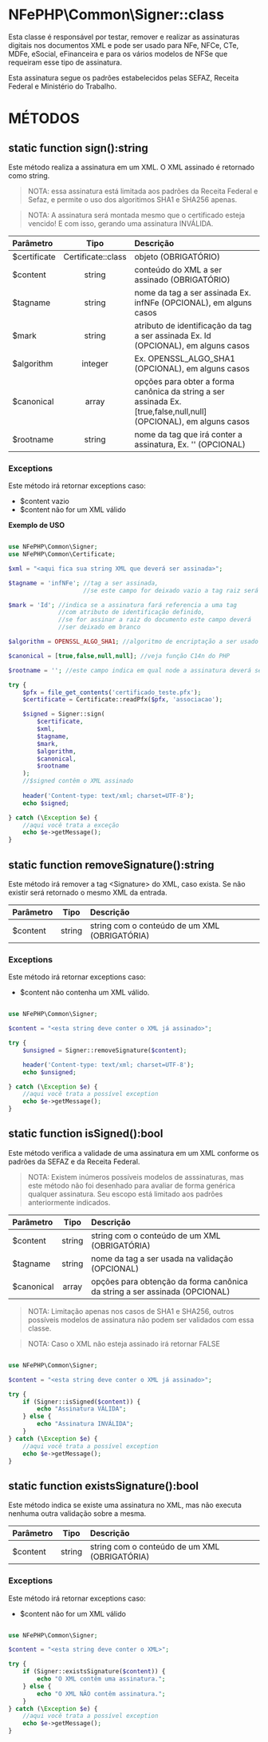 # NFePHP\Common\Signer::class

Esta classe é responsável por testar, remover e realizar as assinaturas digitais nos documentos XML e pode ser usado para NFe, NFCe, CTe, MDFe, eSocial, eFinanceira e para os vários modelos de NFSe que requeiram esse tipo de assinatura.

Esta assinatura segue os padrões estabelecidos pelas SEFAZ, Receita Federal e Ministério do Trabalho.

# MÉTODOS

## static function sign():string

Este método realiza a assinatura em um XML. O XML assinado é retornado como string.

> NOTA: essa assinatura está limitada aos padrões da Receita Federal e Sefaz, e permite o uso dos algoritimos SHA1 e SHA256 apenas.

> NOTA: A assinatura será montada mesmo que o certificado esteja vencido! E com isso, gerando uma assinatura INVÁLIDA.

| Parâmetro | Tipo | Descrição |
| :---  | :---: | :--- |
| $certificate | Certificate::class | objeto (OBRIGATÓRIO) |
| $content | string | conteúdo do XML a ser assinado (OBRIGATÓRIO) | 
| $tagname | string | nome da tag a ser assinada Ex. infNFe (OPCIONAL), em alguns casos |
| $mark    | string | atributo de identificação da tag a ser assinada Ex. Id (OPCIONAL), em alguns casos |
| $algorithm | integer | Ex. OPENSSL_ALGO_SHA1 (OPCIONAL), em alguns casos |
| $canonical | array | opções para obter a forma canônica da string a ser assinada Ex. [true,false,null,null] (OPCIONAL), em alguns casos |
| $rootname  | string | nome da tag que irá conter a assinatura, Ex. '' (OPCIONAL) |

### Exceptions

Este método irá retornar exceptions caso:

- $content vazio
- $content não for um XML válido

**Exemplo de USO**

```php

use NFePHP\Common\Signer;
use NFePHP\Common\Certificate;

$xml = "<aqui fica sua string XML que deverá ser assinada>";

$tagname = 'infNFe'; //tag a ser assinada, 
                     //se este campo for deixado vazio a tag raiz será assinada 

$mark = 'Id'; //indica se a assinatura fará referencia a uma tag 
              //com atributo de identificação definido,
              //se for assinar a raiz do documento este campo deverá 
              //ser deixado em branco

$algorithm = OPENSSL_ALGO_SHA1; //algoritmo de encriptação a ser usado

$canonical = [true,false,null,null]; //veja função C14n do PHP

$rootname = ''; //este campo indica em qual node a assinatura deverá ser inclusa

try {
    $pfx = file_get_contents('certificado_teste.pfx');
    $certificate = Certificate::readPfx($pfx, 'associacao');

    $signed = Signer::sign(
        $certificate,
        $xml,
        $tagname,
        $mark,
        $algorithm,
        $canonical,
        $rootname
    );
    //$signed contêm o XML assinado
    
    header('Content-type: text/xml; charset=UTF-8');
    echo $signed;

} catch (\Exception $e) {
    //aqui você trata a exceção
    echo $e->getMessage();
}

```

## static function removeSignature():string

Este método irá remover a tag &lt;Signature&gt; do XML, caso exista.
Se não existir será retornado o mesmo XML da entrada.

| Parâmetro | Tipo | Descrição |
| :---  | :---: | :--- |
| $content  | string | string com o conteúdo de um XML (OBRIGATÓRIA) |

### Exceptions

Este método irá retornar exceptions caso:

- $content não contenha um XML válido.

```php

use NFePHP\Common\Signer;

$content = "<esta string deve conter o XML já assinado>";

try {
    $unsigned = Signer::removeSignature($content);

    header('Content-type: text/xml; charset=UTF-8');
    echo $unsigned;

} catch (\Exception $e) {
    //aqui você trata a possível exception
    echo $e->getMessage();
}

```


## static function isSigned():bool

Este método verifica a validade de uma assinatura em um XML conforme os padrões da SEFAZ e da Receita Federal.

> NOTA: Existem inúmeros possíveis modelos de asssinaturas, mas este método não foi desenhado para avaliar de forma genérica qualquer assinatura. Seu escopo está limitado aos padrões anteriormente indicados.

| Parâmetro | Tipo | Descrição |
| :---  | :---: | :--- |
| $content | string | string com o conteúdo de um XML (OBRIGATÓRIA) |
| $tagname | string | nome da tag a ser usada na validação (OPCIONAL) |
| $canonical | array | opções para obtenção da forma canônica da string a ser assinada (OPCIONAL) |

> NOTA: Limitação apenas nos casos de SHA1 e SHA256, outros possíveis modelos de assinatura não podem ser validados com essa classe.

> NOTA: Caso o XML não esteja assinado irá retornar FALSE

```php

use NFePHP\Common\Signer;

$content = "<esta string deve conter o XML já assinado>";

try {
    if (Signer::isSigned($content)) {
        echo "Assinatura VÁLIDA";
    } else {
        echo "Assinatura INVÁLIDA";
    }
} catch (\Exception $e) {
    //aqui você trata a possível exception
    echo $e->getMessage();
}

```

## static function existsSignature():bool

Este método indica se existe uma assinatura no XML, mas não executa nenhuma outra validação sobre a mesma.

| Parâmetro | Tipo | Descrição |
| :---  | :---: | :--- |
| $content | string | string com o conteúdo de um XML (OBRIGATÓRIA) |


### Exceptions

Este método irá retornar exceptions caso:

- $content não for um XML válido

```php

use NFePHP\Common\Signer;

$content = "<esta string deve conter o XML>";

try {
    if (Signer::existsSignature($content)) {
        echo "O XML contêm uma assinatura.";
    } else {
        echo "O XML NÃO contêm assinatura.";
    }
} catch (\Exception $e) {
    //aqui você trata a possível exception
    echo $e->getMessage();
}

```
